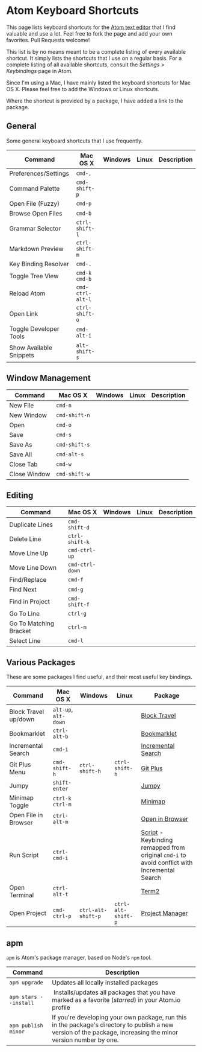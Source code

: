 # Atom Keyboard Shortcuts

This page lists keyboard shortcuts for the [Atom text editor](https://atom.io) that I find valuable and use a lot. Feel free to fork the page and add your own favorites. Pull Requests welcome!

This list is by no means meant to be a complete listing of every available shortcut. It simply lists the shortcuts that I use on a regular basis. For a complete listing of all available shortcuts, consult the _Settings > Keybindings_ page in Atom.

Since I'm using a Mac, I have mainly listed the keyboard shortcuts for Mac OS X. Please feel free to add the Windows or Linux shortcuts.

Where the shortcut is provided by a package, I have added a link to the package.

## General

Some general keyboard shortcuts that I use frequently.

| Command | Mac OS X | Windows | Linux | Description |
| ------- | -------- | ------- | ----- | ----------- |
| Preferences/Settings | `cmd-,` |  |  |  |
| Command Palette | `cmd-shift-p` |  |  |  |
| Open File (Fuzzy) | `cmd-p` |  |  |  |
| Browse Open Files | `cmd-b` |  |  |  |
| Grammar Selector | `ctrl-shift-l` |  |  |  |
| Markdown Preview | `ctrl-shift-m` |  |  |  |
| Key Binding Resolver | `cmd-.` |  |  |  |
| Toggle Tree View | `cmd-k cmd-b` |  |  |  |
| Reload Atom | `cmd-ctrl-alt-l` |  |  |  |
| Open Link | `ctrl-shift-o` |  |  |  |
| Toggle Developer Tools | `cmd-alt-i` |  |  |  |
| Show Available Snippets | `alt-shift-s` |  |  |  |

## Window Management

| Command | Mac OS X | Windows | Linux | Description |
| ------- | -------- | ------- | ----- | ----------- |
| New File | `cmd-n` |  |  |  |
| New Window | `cmd-shift-n` |  |  |  |
| Open | `cmd-o` |  |  |  |
| Save | `cmd-s` |  |  |  |
| Save As | `cmd-shift-s` |  |  |  |
| Save All | `cmd-alt-s` |  |  |  |
| Close Tab | `cmd-w` |  |  |  |
| Close Window | `cmd-shift-w` |  |  |  |

## Editing

| Command | Mac OS X | Windows | Linux | Description |
| ------- | -------- | ------- | ----- | ----------- |
| Duplicate Lines | `cmd-shift-d` |  |  |  |
| Delete Line | `ctrl-shift-k` |  |  |  |
| Move Line Up | `cmd-ctrl-up` |  |  |  |
| Move Line Down | `cmd-ctrl-down` |  |  |  |
| Find/Replace | `cmd-f` |  |  |  |
| Find Next | `cmd-g` |  |  |  |
| Find in Project | `cmd-shift-f` |  |  |  |
| Go To Line | `ctrl-g` |  |  |  |
| Go To Matching Bracket | `ctrl-m` |  |  |  |
| Select Line | `cmd-l` |  |  |  |

## Various Packages

These are some packages I find useful, and their most useful key bindings.

| Command | Mac OS X | Windows | Linux | Package |
| ------- | -------- | ------- | ----- | ----------- |
| Block Travel up/down | `alt-up`, `alt-down` |  |  | [Block Travel](https://atom.io/packages/block-travel) |
| Bookmarklet | `ctrl-alt-b` |  |  | [Bookmarklet](https://atom.io/packages/bookmarklet) |
| Incremental Search | `cmd-i` |  |  | [Incremental Search](https://atom.io/packages/incremental-search) |
| Git Plus Menu | `cmd-shift-h` | `ctrl-shift-h` | `ctrl-shift-h` | [Git Plus](https://atom.io/packages/git-plus) |
| Jumpy | `shift-enter` |  |  | [Jumpy](https://atom.io/packages/jumpy) |
| Minimap Toggle | `ctrl-k ctrl-m` |  |  | [Minimap](https://atom.io/packages/minimap) |
| Open File in Browser | `ctrl-alt-m` |  |  | [Open in Browser](https://atom.io/packages/open-in-browser) |
| Run Script | `ctrl-cmd-i` |  |  | [Script](https://atom.io/packages/script) - Keybinding remapped from original `cmd-i` to avoid conflict with Incremental Search |
| Open Terminal | `ctrl-alt-t` |  |  | [Term2](https://atom.io/packages/term2) |
| Open Project | `cmd-ctrl-p` | `ctrl-alt-shift-p` | `ctrl-alt-shift-p` | [Project Manager](https://atom.io/packages/project-manager) |

## apm

`apm` is Atom's package manager, based on Node's `npm` tool.

| Command | Description |
| ------- | ----------- |
| `apm upgrade` | Updates all locally installed packages |
| `apm stars --install` | Installs/updates all packages that you have marked as a favorite (_starred_) in your Atom.io profile |
| `apm publish minor` | If you're developing your own package, run this in the package's directory to publish a new version of the package, increasing the minor version number by one. |
